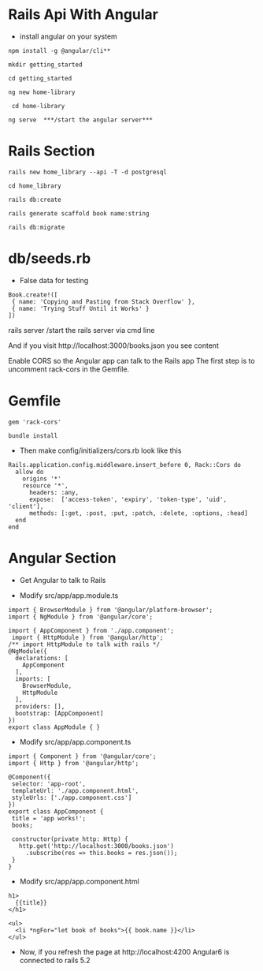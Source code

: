 # Rails Api With Angular

* install angular on your system
```
npm install -g @angular/cli** 
```
```
mkdir getting_started
```
```
cd getting_started
```
```
ng new home-library
```
```
 cd home-library
 ```
 
 ```
 ng serve  ***/start the angular server***
```

# Rails Section


```
rails new home_library --api -T -d postgresql
```
```
cd home_library
```
```
rails db:create
```
```
rails generate scaffold book name:string
```
```
rails db:migrate
```

# db/seeds.rb

* False data for testing
 
 ```
Book.create!([
  { name: 'Copying and Pasting from Stack Overflow' },
  { name: 'Trying Stuff Until it Works' }
])
```
rails server  /start the rails server via cmd line

And if you visit http://localhost:3000/books.json you see content

Enable CORS so the Angular app can talk to the Rails app
The first step is to uncomment rack-cors in the Gemfile.

# Gemfile
```
gem 'rack-cors'
```
```
bundle install
```

* Then make config/initializers/cors.rb look like this

```
Rails.application.config.middleware.insert_before 0, Rack::Cors do
  allow do
    origins '*'
    resource '*',
      headers: :any,
      expose:  ['access-token', 'expiry', 'token-type', 'uid', 'client'],
      methods: [:get, :post, :put, :patch, :delete, :options, :head]
  end
end
```
# Angular Section

* Get Angular to talk to Rails

* Modify src/app/app.module.ts 

```
import { BrowserModule } from '@angular/platform-browser';
import { NgModule } from '@angular/core';

import { AppComponent } from './app.component';
 import { HttpModule } from '@angular/http';
/** import HttpModule to talk with rails */
@NgModule({
  declarations: [
    AppComponent
  ],
  imports: [
    BrowserModule,
    HttpModule
  ],
  providers: [],
  bootstrap: [AppComponent]
})
export class AppModule { }

```




* Modify src/app/app.component.ts 


 ```
import { Component } from '@angular/core';
import { Http } from '@angular/http';
 
@Component({
  selector: 'app-root',
  templateUrl: './app.component.html',
  styleUrls: ['./app.component.css']
})
export class AppComponent {
  title = 'app works!';
  books;
 
  constructor(private http: Http) {
    http.get('http://localhost:3000/books.json')
      .subscribe(res => this.books = res.json());
  }
}
```
* Modify src/app/app.component.html

```
h1>
  {{title}}
</h1>
 
<ul>
  <li *ngFor="let book of books">{{ book.name }}</li>
</ul>
```

* Now, if you refresh the page at http://localhost:4200
Angular6 is connected to rails 5.2

